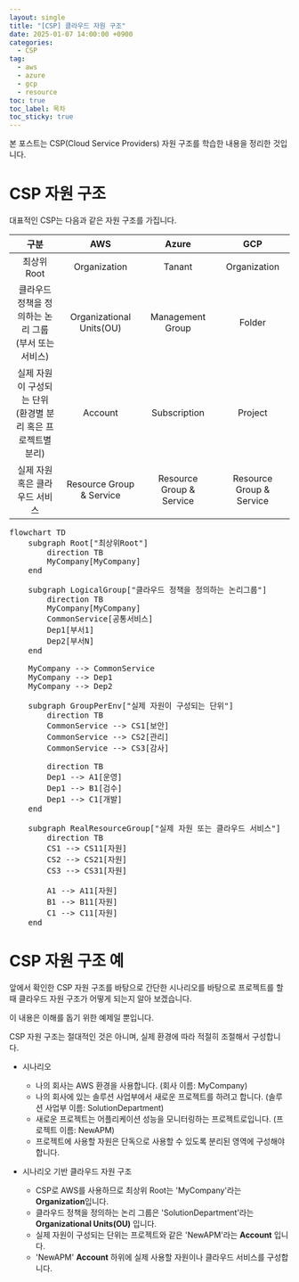 ```yaml
---
layout: single
title: "[CSP] 클라우드 자원 구조"
date: 2025-01-07 14:00:00 +0900
categories: 
  - CSP
tag: 
  - aws
  - azure
  - gcp
  - resource
toc: true
toc_label: 목차
toc_sticky: true
---
```


본 포스트는 CSP(Cloud Service Providers) 자원 구조를 학습한 내용을 정리한 것입니다.

# CSP 자원 구조

대표적인 CSP는 다음과 같은 자원 구조를 가집니다.

|                    구분                     |           AWS            |      Azure       |     GCP      |
|:-----------------------------------------:|:------------------------:|:----------------:|:------------:|
|                 최상위 Root                  |       Organization       |      Tanant      | Organization |
|   클라우드 정책을 정의하는 논리 그룹 <br> (부서 또는 서비스)    | Organizational Units(OU) | Management Group |    Folder    |
| 실제 자원이 구성되는 단위 <br> (환경별 분리 혹은 프로젝트별 분리) | Account | Subscription | Project |
|             실제 자원 혹은 클라우드 서비스             | Resource Group & Service | Resource Group & Service | Resource Group & Service |

<pre class="mermaid">
flowchart TD
    subgraph Root["최상위Root"]
        direction TB
        MyCompany[MyCompany]
    end

    subgraph LogicalGroup["클라우드 정책을 정의하는 논리그룹"]
        direction TB
        MyCompany[MyCompany]
        CommonService[공통서비스]
        Dep1[부서1]
        Dep2[부서N]
    end

    MyCompany --> CommonService
    MyCompany --> Dep1
    MyCompany --> Dep2

    subgraph GroupPerEnv["실제 자원이 구성되는 단위"]
        direction TB
        CommonService --> CS1[보안]
        CommonService --> CS2[관리]
        CommonService --> CS3[감사]

        direction TB
        Dep1 --> A1[운영]
        Dep1 --> B1[검수]
        Dep1 --> C1[개발]
    end

    subgraph RealResourceGroup["실제 자원 또는 클라우드 서비스"]
        direction TB
        CS1 --> CS11[자원]
        CS2 --> CS21[자원]
        CS3 --> CS31[자원]

        A1 --> A11[자원]
        B1 --> B11[자원]
        C1 --> C11[자원]
    end
</pre>

<script type="module">
	import mermaid from 'https://cdn.jsdelivr.net/npm/mermaid@10/dist/mermaid.esm.min.mjs';
	mermaid.initialize({
		startOnLoad: true
	});
</script>

# CSP 자원 구조 예

앞에서 확인한 CSP 자원 구조를 바탕으로 간단한 시나리오를 바탕으로 프로젝트를 할 때 클라우드 자원 구조가 어떻게 되는지 알아 보겠습니다.

이 내용은 이해를 돕기 위한 예제일 뿐입니다.

CSP 자원 구조는 절대적인 것은 아니며, 실제 환경에 따라 적절히 조절해서 구성합니다.

* 시나리오
  * 나의 회사는 AWS 환경을 사용합니다. (회사 이름: MyCompany)
  * 나의 회사에 있는 솔루션 사업부에서 새로운 프로젝트를 하려고 합니다. (솔루션 사업부 이름: SolutionDepartment)
  * 새로운 프로젝트는 어플리케이션 성능을 모니터링하는 프로젝트로입니다. (프로젝트 이름: NewAPM)
  * 프로젝트에 사용할 자원은 단독으로 사용할 수 있도록 분리된 영역에 구성해야 합니다.

* 시나리오 기반 클라우드 자원 구조
  * CSP로 AWS를 사용하므로 최상위 Root는 'MyCompany'라는 **Organization**입니다.
  * 클라우드 정책을 정의하는 논리 그룹은 'SolutionDepartment'라는 **Organizational Units(OU)** 입니다.
  * 실제 자원이 구성되는 단위는 프로젝트와 같은 'NewAPM'라는 **Account** 입니다.
  * 'NewAPM' **Account** 하위에 실제 사용할 자원이나 클라우드 서비스를 구성합니다.
